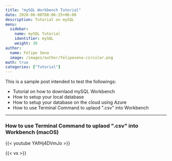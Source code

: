 ```yaml
---
title: "mySQL Workbench Tutorial"
date: 2020-06-08T08:06:25+06:00
description: Tutorial on mySQL
menu:
  sidebar:
    name: mySQL Tutorial
    identifier: mySQL
    weight: 30
author:
  name: Felipe Sena
  image: /images/author/felipesena-circular.png
math: true
categories: ["Tutorial"]
---
```


This is a sample post intended to test the followings:

- Tutorial on how to downlaod mySQL Workbench
- How to setup your local database
- How to setup your database on the cloud using Azure
- How to use Terminal Command to uplaod ".csv" into Workbench

---

### How to use Terminal Command to uplaod ".csv" into Workbench (macOS)

{{< youtube YAfHj4DVmJo >}}

{{< vs >}}